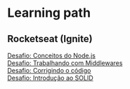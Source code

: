 # Learning path

## Rocketseat (Ignite)

[Desafio: Conceitos do Node.js](https://github.com/danilloism/desafio01-ignite-nodejs)<br>
[Desafio: Trabalhando com Middlewares](https://github.com/danilloism/desafio02-ignite-nodejs)<br>
[Desafio: Corrigindo o código](https://github.com/danilloism/desafio03-ignite-nodejs)<br>
[Desafio: Introdução ao SOLID](https://github.com/danilloism/desafio04-ignite-nodejs)<br>
